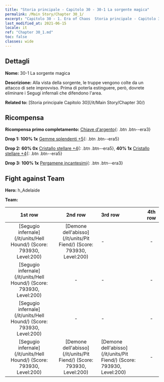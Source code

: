 ```yaml
---
title: "Storia principale - Capitolo 30 - 30-1 La sorgente magica"
permalink: /Main Story/Chapter 30_1/
excerpt: "Capitolo 30 - 1. Era of Chaos  Storia principale - Capitolo 30_1. 30-1 La sorgente magica"
last_modified_at: 2021-06-15
locale: it
ref: "Chapter 30_1.md"
toc: false
classes: wide
---
```


## Dettagli

 **Nome:** 30-1 La sorgente magica

 **Descrizione:** Alla vista della sorgente, le truppe vengono colte da un attacco di sete improvviso. Prima di poterla estinguere, però, dovrete eliminare i Segugi infernali che difendono l'area.

 **Related to:** [Storia principale Capitolo 30](/it/Main Story/Chapter 30/)

## Ricompensa

 **Ricompensa primo completamento:** [Chiave d'argento](/ItemsIT/con_693/){: .btn .btn--era3}

 **Drop 1:** **100% 1x** [Gemme splendenti +5](/ItemsIT/mat_100/){: .btn .btn--era5}

 **Drop 2:** **60% 0x** [Cristallo stellare +4](/ItemsIT/mat_94/){: .btn .btn--era5}, **40% 1x** [Cristallo stellare +4](/ItemsIT/mat_94/){: .btn .btn--era5}

 **Drop 3:** **100% 1x** [Pergamene incantesimi](/ItemsIT/con_694/){: .btn .btn--era3}


## Fight against Team
 **Hero:** h_Adelaide

 **Team:**


  | 1st row | 2nd row | 3rd row | 4th row |
  |:----:|:----:|:----|:----:|
  | [Segugio infernale](/it/units/Hell Hound/) (Score: 793930, Level:200)  | [Demone dell'abisso](/it/units/Pit Fiend/) (Score: 793930, Level:200)  | - | - |
  | [Segugio infernale](/it/units/Hell Hound/) (Score: 793930, Level:200)  | - | - | - |
  | [Segugio infernale](/it/units/Hell Hound/) (Score: 793930, Level:200)  | - | - | - |
  | [Segugio infernale](/it/units/Hell Hound/) (Score: 793930, Level:200)  | [Demone dell'abisso](/it/units/Pit Fiend/) (Score: 793930, Level:200)  | [Demone dell'abisso](/it/units/Pit Fiend/) (Score: 793930, Level:200)  | - |


